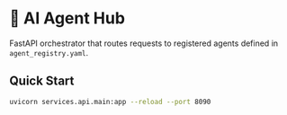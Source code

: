 # 🧠 AI Agent Hub

FastAPI orchestrator that routes requests to registered agents defined in `agent_registry.yaml`.

## Quick Start
```bash
uvicorn services.api.main:app --reload --port 8090
```
